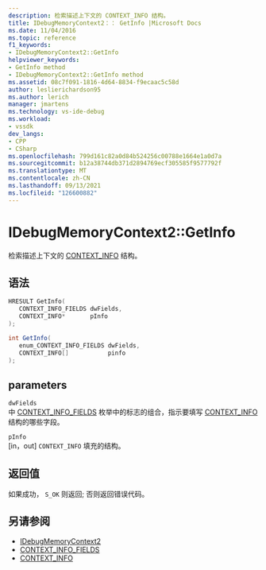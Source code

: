 ```yaml
---
description: 检索描述上下文的 CONTEXT_INFO 结构。
title: IDebugMemoryContext2：： GetInfo |Microsoft Docs
ms.date: 11/04/2016
ms.topic: reference
f1_keywords:
- IDebugMemoryContext2::GetInfo
helpviewer_keywords:
- GetInfo method
- IDebugMemoryContext2::GetInfo method
ms.assetid: 08c7f091-1816-4d64-8834-f9ecaac5c58d
author: leslierichardson95
ms.author: lerich
manager: jmartens
ms.technology: vs-ide-debug
ms.workload:
- vssdk
dev_langs:
- CPP
- CSharp
ms.openlocfilehash: 799d161c82a0d84b524256c00788e1664e1a0d7a
ms.sourcegitcommit: b12a38744db371d2894769ecf305585f9577792f
ms.translationtype: MT
ms.contentlocale: zh-CN
ms.lasthandoff: 09/13/2021
ms.locfileid: "126600882"
---
```

# <a name="idebugmemorycontext2getinfo"></a>IDebugMemoryContext2::GetInfo
检索描述上下文的 [CONTEXT_INFO](../../../extensibility/debugger/reference/context-info.md) 结构。

## <a name="syntax"></a>语法

```cpp
HRESULT GetInfo( 
   CONTEXT_INFO_FIELDS dwFields,
   CONTEXT_INFO*       pInfo
);
```

```csharp
int GetInfo(
   enum_CONTEXT_INFO_FIELDS dwFields,
   CONTEXT_INFO[]           pinfo
);
```

## <a name="parameters"></a>parameters
`dwFields`\
中 [CONTEXT_INFO_FIELDS](../../../extensibility/debugger/reference/context-info-fields.md) 枚举中的标志的组合，指示要填写 [CONTEXT_INFO](../../../extensibility/debugger/reference/context-info.md) 结构的哪些字段。

`pInfo`\
[in，out] `CONTEXT_INFO` 填充的结构。

## <a name="return-value"></a>返回值
 如果成功， `S_OK` 则返回; 否则返回错误代码。

## <a name="see-also"></a>另请参阅
- [IDebugMemoryContext2](../../../extensibility/debugger/reference/idebugmemorycontext2.md)
- [CONTEXT_INFO_FIELDS](../../../extensibility/debugger/reference/context-info-fields.md)
- [CONTEXT_INFO](../../../extensibility/debugger/reference/context-info.md)
